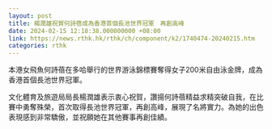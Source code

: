 ```yaml
---
layout: post
title: 楊潤雄祝賀何詩蓓成為香港首個長池世界冠軍　再創高峰
date: 2024-02-15 12:18:38.000000000 +08:00
link: https://news.rthk.hk/rthk/ch/component/k2/1740474-20240215.htm
categories: rthk
---
```


本港女飛魚何詩蓓在多哈舉行的世界游泳錦標賽奪得女子200米自由泳金牌，成為香港首個長池世界冠軍。

文化體育及旅遊局局長楊潤雄表示衷心祝賀，讚揚何詩蓓精益求精突破自我，在比賽中勇奪殊榮，首次取得長池世界冠軍，再創高峰，展現了名將實力。為她的出色表現感到非常驕傲，並祝願她在其他賽事再創佳績。
